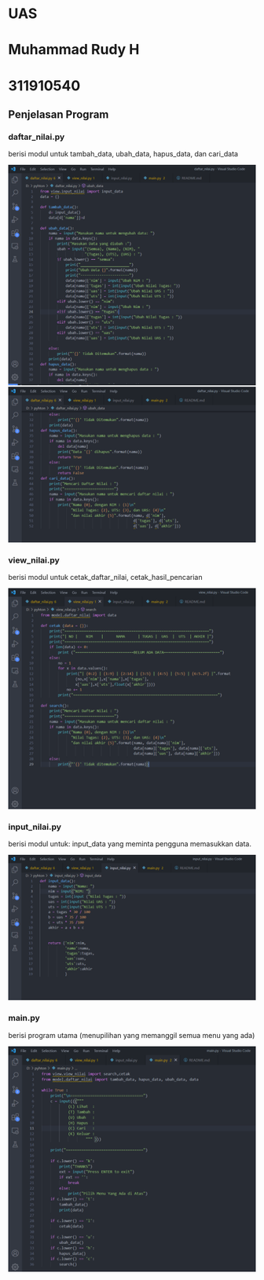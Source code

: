 # UAS
# Muhammad Rudy H
# 311910540

## Penjelasan Program
### daftar_nilai.py
berisi modul untuk tambah_data, ubah_data, hapus_data, dan cari_data

![Gambar 1](screenshot/SS1.png)
![Gambar 2](screenshot/SS1.2.png)

### view_nilai.py 
berisi modul untuk cetak_daftar_nilai, cetak_hasil_pencarian

![Gambar 3](screenshot/SS2.png)


### input_nilai.py 
berisi modul untuk:
input_data yang meminta pengguna
memasukkan data.

![Gambar 4](screenshot/SS3.png)


### main.py 
berisi program utama 
(menupilihan yang memanggil semua menu yang ada)

![Gambar 5](screenshot/SS4.png)